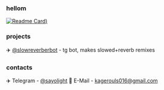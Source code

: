 ### hellom
[![Readme Card](https://github-readme-stats.vercel.app/api?username=sayolight&show_icons=true&theme=radical))](https://github.com/sayolight)

### projects
✈️ [@slowreverberbot](https://t.me/slowreverberbot) - tg bot, makes slowed+reverb remixes

### contacts
✈️ Telegram - [@sayolight](https://t.me/sayolight)
📧 E-Mail - [kagerouls016@gmail.com](mailto:kagerouls016@gmail.com)
